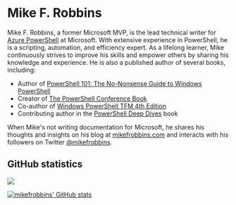 # Mike F. Robbins

Mike F. Robbins, a former Microsoft MVP, is the lead technical writer for
[Azure PowerShell][azure-powershell] at Microsoft. With extensive experience in PowerShell, he is a
scripting, automation, and efficiency expert. As a lifelong learner, Mike continuously strives to
improve his skills and empower others by sharing his knowledge and experience. He is also a
published author of several books, including:

- Author of [PowerShell 101: The No-Nonsense Guide to Windows PowerShell][powershell-101]
- Creator of [The PowerShell Conference Book][the-powershell-conference-book]
- Co-author of [Windows PowerShell TFM 4th Edition][windows-powershell-tfm-4]
- Contributing author in the [PowerShell Deep Dives][powershell-deep-dives] book

When Mike's not writing documentation for Microsoft, he shares his thoughts and insights on his blog
at [mikefrobbins.com][mikefrobbins-com] and interacts with his followers on Twitter
[@mikefrobbins][mikefrobbins-twitter].

## GitHub statistics

![](https://komarev.com/ghpvc/?username=mikefrobbins)

[![mikefrobbins' GitHub stats](https://github-readme-stats.vercel.app/api?username=mikefrobbins&count_private=true&hide=issues,contribs&show_icons=true)](https://github.com/anuraghazra/github-readme-stats)

<!-- link references -->

[azure-powershell]: https://aka.ms/azps
[powershell-101]: https://leanpub.com/powershell101
[the-powershell-conference-book]: https://leanpub.com/powershell-conference-book
[windows-powershell-tfm-4]: https://www.sapien.com/books_training/Windows-PowerShell-4
[powershell-deep-dives]: https://www.manning.com/books/powershell-deep-dives
[mikefrobbins-com]: https://mikefrobbins.com/
[mikefrobbins-twitter]: https://twitter.com/mikefrobbins

